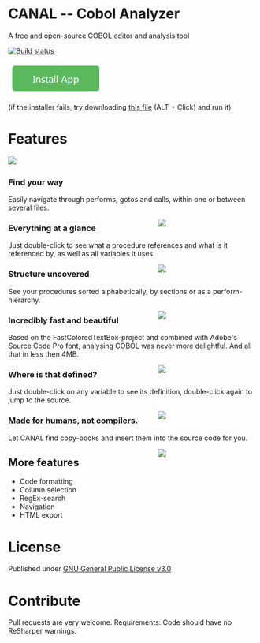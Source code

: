 # CANAL -- Cobol Analyzer
A free and open-source COBOL editor and analysis tool

[![Build status](https://ci.appveyor.com/api/projects/status/b7u8bmdc1dt9e7u4?svg=true)](https://ci.appveyor.com/project/JannikArndt/canal)

[![Install App](https://github.com/JannikArndt/Canal/raw/gh-pages/screenshots/installAppButton.PNG)](https://github.com/JannikArndt/Canal/raw/master/Publish/setup.exe)

(if the installer fails, try downloading [this file](https://github.com/JannikArndt/Canal/raw/master/Publish/Canal.application) (ALT + Click) and run it)

# Features

![](http://jannikarndt.github.io/Canal/screenshots/screencast.gif)

### Find your way
Easily navigate through performs, gotos and calls, within one or between several files.

<img src="http://jannikarndt.github.io/Canal/screenshots/navigation.png" width="200" style="float: right;">

### Everything at a glance
Just double-click to see what a procedure references and what is it referenced by, as well as all variables it uses.

<img src="http://jannikarndt.github.io/Canal/screenshots/navigation.png" width="200" style="float: right;">

### Structure uncovered
See your procedures sorted alphabetically, by sections or as a perform-hierarchy.

<img src="http://jannikarndt.github.io/Canal/screenshots/toc.PNG"  width="200" style="float: right;">

### Incredibly fast and beautiful
Based on the FastColoredTextBox-project and combined with Adobe's Source Code Pro font, analysing COBOL was never more delightful. And all that in less then 4MB.

<img src="http://jannikarndt.github.io/Canal/screenshots/code.png"  width="200" style="float: right;">

### Where is that defined?
Just double-click on any variable to see its definition, double-click again to jump to the source.

<img src="http://jannikarndt.github.io/Canal/screenshots/variables.PNG"  width="200" style="float: right;">

### Made for humans, not compilers.
Let CANAL find copy-books and insert them into the source code for you.

<img src="http://jannikarndt.github.io/Canal/screenshots/copybooks.png"  width="200" style="float: right;">

## More features
- Code formatting
- Column selection
- RegEx-search
- Navigation
- HTML export

# License
Published under [GNU General Public License v3.0](https://www.gnu.org/licenses/gpl-3.0.html)

# Contribute
Pull requests are very welcome. Requirements: Code should have no ReSharper warnings.

